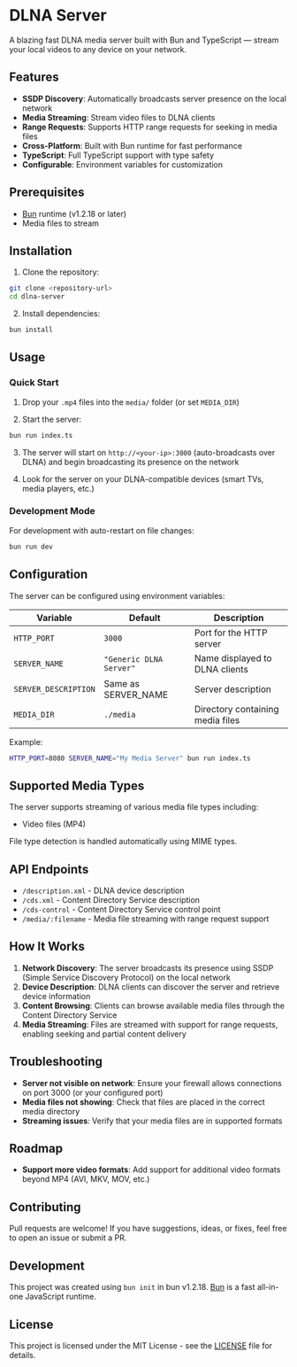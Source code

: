 # DLNA Server

A blazing fast DLNA media server built with Bun and TypeScript — stream your local videos to any device on your network.

## Features

- **SSDP Discovery**: Automatically broadcasts server presence on the local network
- **Media Streaming**: Stream video files to DLNA clients
- **Range Requests**: Supports HTTP range requests for seeking in media files
- **Cross-Platform**: Built with Bun runtime for fast performance
- **TypeScript**: Full TypeScript support with type safety
- **Configurable**: Environment variables for customization

## Prerequisites

- [Bun](https://bun.sh) runtime (v1.2.18 or later)
- Media files to stream

## Installation

1. Clone the repository:

```bash
git clone <repository-url>
cd dlna-server
```

2. Install dependencies:

```bash
bun install
```

## Usage

### Quick Start

1. Drop your `.mp4` files into the `media/` folder (or set `MEDIA_DIR`)

2. Start the server:

```bash
bun run index.ts
```

3. The server will start on `http://<your-ip>:3000` (auto-broadcasts over DLNA) and begin broadcasting its presence on the network

4. Look for the server on your DLNA-compatible devices (smart TVs, media players, etc.)

### Development Mode

For development with auto-restart on file changes:

```bash
bun run dev
```

## Configuration

The server can be configured using environment variables:

| Variable             | Default                 | Description                      |
| -------------------- | ----------------------- | -------------------------------- |
| `HTTP_PORT`          | `3000`                  | Port for the HTTP server         |
| `SERVER_NAME`        | `"Generic DLNA Server"` | Name displayed to DLNA clients   |
| `SERVER_DESCRIPTION` | Same as SERVER_NAME     | Server description               |
| `MEDIA_DIR`          | `./media`               | Directory containing media files |

Example:

```bash
HTTP_PORT=8080 SERVER_NAME="My Media Server" bun run index.ts
```

## Supported Media Types

The server supports streaming of various media file types including:

- Video files (MP4)

File type detection is handled automatically using MIME types.

## API Endpoints

- `/description.xml` - DLNA device description
- `/cds.xml` - Content Directory Service description
- `/cds-control` - Content Directory Service control point
- `/media/:filename` - Media file streaming with range request support

## How It Works

1. **Network Discovery**: The server broadcasts its presence using SSDP (Simple Service Discovery Protocol) on the local network
2. **Device Description**: DLNA clients can discover the server and retrieve device information
3. **Content Browsing**: Clients can browse available media files through the Content Directory Service
4. **Media Streaming**: Files are streamed with support for range requests, enabling seeking and partial content delivery

## Troubleshooting

- **Server not visible on network**: Ensure your firewall allows connections on port 3000 (or your configured port)
- **Media files not showing**: Check that files are placed in the correct media directory
- **Streaming issues**: Verify that your media files are in supported formats

## Roadmap

- **Support more video formats**: Add support for additional video formats beyond MP4 (AVI, MKV, MOV, etc.)

## Contributing

Pull requests are welcome! If you have suggestions, ideas, or fixes, feel free to open an issue or submit a PR.

## Development

This project was created using `bun init` in bun v1.2.18. [Bun](https://bun.sh) is a fast all-in-one JavaScript runtime.

## License

This project is licensed under the MIT License - see the [LICENSE](LICENSE) file for details.
